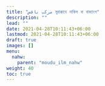 ```yaml
---
title: "مركب ناقص মুরাক্কাবে নাকিস বা বাক্যাংশ"
description: ""
lead: ""
date: 2021-04-28T10:11:43+06:00
lastmod: 2021-04-28T10:11:43+06:00
draft: true
images: []
menu: 
  nahw:
    parent: "moudu_ilm_nahw"
weight: 40
toc: true
---
```

 
